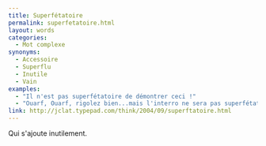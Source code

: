 ```yaml
---
title: Superfétatoire
permalink: superfetatoire.html
layout: words
categories:
  - Mot complexe
synonyms:
  - Accessoire
  - Superflu
  - Inutile
  - Vain
examples:
  - "Il n'est pas superfétatoire de démontrer ceci !"
  - "Ouarf, Ouarf, rigolez bien...mais l'interro ne sera pas superfétatoire."
link: http://jclat.typepad.com/think/2004/09/superftatoire.html
---
```


Qui s'ajoute inutilement.


